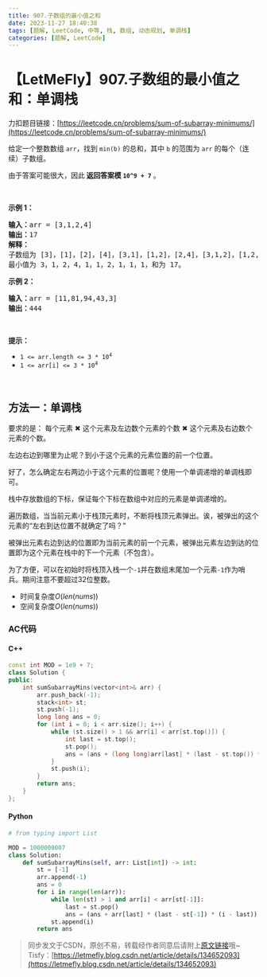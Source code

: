 ```yaml
---
title: 907.子数组的最小值之和
date: 2023-11-27 18:40:38
tags: [题解, LeetCode, 中等, 栈, 数组, 动态规划, 单调栈]
categories: [题解, LeetCode]
---
```


# 【LetMeFly】907.子数组的最小值之和：单调栈

力扣题目链接：[https://leetcode.cn/problems/sum-of-subarray-minimums/](https://leetcode.cn/problems/sum-of-subarray-minimums/)

<p>给定一个整数数组 <code>arr</code>，找到 <code>min(b)</code> 的总和，其中 <code>b</code> 的范围为 <code>arr</code> 的每个（连续）子数组。</p>

<p>由于答案可能很大，因此<strong> 返回答案模 <code>10^9 + 7</code></strong> 。</p>

<p> </p>

<p><strong>示例 1：</strong></p>

<pre>
<strong>输入：</strong>arr = [3,1,2,4]
<strong>输出：</strong>17
<strong>解释：
</strong>子数组为<strong> </strong>[3]，[1]，[2]，[4]，[3,1]，[1,2]，[2,4]，[3,1,2]，[1,2,4]，[3,1,2,4]。 
最小值为 3，1，2，4，1，1，2，1，1，1，和为 17。</pre>

<p><strong>示例 2：</strong></p>

<pre>
<strong>输入：</strong>arr = [11,81,94,43,3]
<strong>输出：</strong>444
</pre>

<p> </p>

<p><strong>提示：</strong></p>

<ul>
	<li><code>1 <= arr.length <= 3 * 10<sup>4</sup></code></li>
	<li><code>1 <= arr[i] <= 3 * 10<sup>4</sup></code></li>
</ul>

<p> </p>


    
## 方法一：单调栈

要求的是： 每个元素 ✖ 这个元素及左边数个元素的个数 ✖ 这个元素及右边数个元素的个数。

左边右边到哪里为止呢？到小于这个元素的元素位置的前一个位置。

好了，怎么确定左右两边小于这个元素的位置呢？使用一个单调递增的单调栈即可。

栈中存放数组的下标，保证每个下标在数组中对应的元素是单调递增的。

遍历数组，当当前元素小于栈顶元素时，不断将栈顶元素弹出。诶，被弹出的这个元素的“左右到达位置不就确定了吗？”

被弹出元素右边到达的位置即为当前元素的前一个元素，被弹出元素左边到达的位置即为这个元素在栈中的下一个元素（不包含）。

为了方便，可以在初始时将栈顶入栈一个```-1```并在数组末尾加一个元素```-1```作为哨兵。期间注意不要超过32位整数。

+ 时间复杂度$O(len(nums))$
+ 空间复杂度$O(len(nums))$

### AC代码

#### C++

```cpp
const int MOD = 1e9 + 7;
class Solution {
public:
    int sumSubarrayMins(vector<int>& arr) {
        arr.push_back(-1);
        stack<int> st;
        st.push(-1);
        long long ans = 0;
        for (int i = 0; i < arr.size(); i++) {
            while (st.size() > 1 && arr[i] < arr[st.top()]) {
                int last = st.top();
                st.pop();
                ans = (ans + (long long)arr[last] * (last - st.top()) * (i - last)) % MOD;
            }
            st.push(i);
        }
        return ans;
    }
};
```

#### Python

```python
# from typing import List

MOD = 1000000007
class Solution:
    def sumSubarrayMins(self, arr: List[int]) -> int:
        st = [-1]
        arr.append(-1)
        ans = 0
        for i in range(len(arr)):
            while len(st) > 1 and arr[i] < arr[st[-1]]:
                last = st.pop()
                ans = (ans + arr[last] * (last - st[-1]) * (i - last)) % MOD
            st.append(i)
        return ans
```

> 同步发文于CSDN，原创不易，转载经作者同意后请附上[原文链接](https://blog.letmefly.xyz/2023/11/27/LeetCode%200907.%E5%AD%90%E6%95%B0%E7%BB%84%E7%9A%84%E6%9C%80%E5%B0%8F%E5%80%BC%E4%B9%8B%E5%92%8C/)哦~
> Tisfy：[https://letmefly.blog.csdn.net/article/details/134652093](https://letmefly.blog.csdn.net/article/details/134652093)
